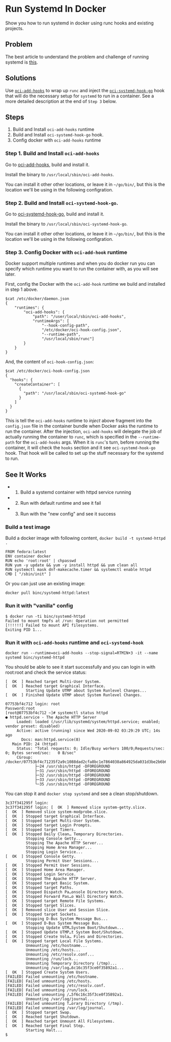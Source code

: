 # Run Systemd In Docker

Show you how to run systemd in docker using runc hooks and existing projects.

## Problem

The best article to understand the problem and challenge of running systemd is
[this][systemd in container].

## Solutions

Use [`oci-add-hooks`][oci-add-hooks] to wrap up `runc` and inject the
[`oci-systemd-hook-go`][oci-systemd-hook-go] hook that will do the necessary setup
for `systemd` to run in a container. See a more detailed description at the end
of `Step 3` below.

## Steps

1. Build and Install `oci-add-hooks` runtime
2. Build and Install `oci-systemd-hook-go` hook.
3. Config docker with `oci-add-hooks` runtime

### Step 1. Build and Install `oci-add-hooks`

Go to [oci-add-hooks][oci-add-hooks], build and install it.

Install the binary to `/usr/local/sbin/oci-add-hooks`.

You can install it other other locations, or leave it in `~/go/bin/`, but this
is the location we'll be using in the following configration.

### Step 2. Build and Install `oci-systemd-hook-go`.

Go to [oci-systemd-hook-go][oci-systemd-hook-go], build and install it.

Install the binary to `/usr/local/sbin/oci-systemd-hook-go`.

You can install it other other locations, or leave it in `~/go/bin/`, but this
is the location we'll be using in the following configration.

### Step 3. Config Docker with `oci-add-hook` runtime

Docker support multiple runtimes and when you do docker run you can specify
which runtime you want to run the container with, as you will see later.

First, config the Docker with the `oci-add-hook` runtime we build and installed
in step 1 above.

```
$cat /etc/docker/daemon.json
{
    "runtimes": {
        "oci-add-hooks": {
            "path": "/user/local/sbin/oci-add-hooks",
            "runtimeArgs": [
                "--hook-config-path",
                "/etc/docker/oci-hook-config.json",
                "--runtime-path",
                "/usr/local/sbin/runc"]
        }
    }
}
```

And, the content of `oci-hook-config.json`:

```
$cat /etc/docker/oci-hook-config.json
{
  "hooks": {
    "createContainer": [
      {
        "path": "/usr/local/sbin/oci-systemd-hook-go"
      }
    ]
  }
}
```

This is tell the `oci-add-hooks` runtime to *inject* above fragment into the
`config.json` file in the container bundle when Docker asks the runtime to run
the container. After the injection, `oci-add-hooks` will delegate the job of
actually running the container to `runc`, which is specified in the
`--runtime-path` for the `oci-add-hooks` args. When it is `runc`'s turn, before
running the container, it will check the `hooks` section and it see
`oci-systemd-hook-go` hook. That hook will be called to set up the stuff necessary
for the systemd to run.

## See It Works

- 1. Build a systemd container with httpd service running
- 2. Run with default runtime and see it fail
- 3. Run with the "new config" and see it success

### Build a test image

Build a docker image with following content, `docker build -t systemd-httpd .`

```
FROM fedora:latest
ENV container docker
RUN echo 'root:root' | chpasswd
RUN yum -y update && yum -y install httpd && yum clean all
RUN systemctl mask dnf-makecache.timer && systemctl enable httpd
CMD [ "/sbin/init" ]
```

Or you can just use an existing image:

```
docker pull binc/systemd-httpd:latest

```

### Run it with "vanilla" config

```
$ docker run -ti binc/systemd-httpd
Failed to mount tmpfs at /run: Operation not permitted
[!!!!!!] Failed to mount API filesystems.
Exiting PID 1...
```

### Run it with `oci-add-hooks` runtime and `oci-systemd-hook`
```
docker run --runtime=oci-add-hooks --stop-signal=RTMIN+3 -it --name systemd binc/systemd-httpd
```

You should be able to see it start successfully and you can login in with
root:root and check the service status:

```
[  OK  ] Reached target Multi-User System.
[  OK  ] Reached target Graphical Interface.
         Starting Update UTMP about System Runlevel Changes...
[  OK  ] Finished Update UTMP about System Runlevel Changes.

07753bf4c712 login: root
Password:root
[root@07753bf4c712 ~]# systemctl status httpd
● httpd.service - The Apache HTTP Server
     Loaded: loaded (/usr/lib/systemd/system/httpd.service; enabled; vendor preset: disabled)
     Active: active (running) since Wed 2020-09-02 03:29:29 UTC; 14s ago
       Docs: man:httpd.service(8)
   Main PID: 24 (httpd)
     Status: "Total requests: 0; Idle/Busy workers 100/0;Requests/sec: 0; Bytes served/sec:   0 B/sec"
     CGroup: /docker/07753bf4c71235f2a9c1088dad2cfa8bc1e7864038a864925da031d3be2b6b65/system.slice/httpd.service
             ├─24 /usr/sbin/httpd -DFOREGROUND
             ├─31 /usr/sbin/httpd -DFOREGROUND
             ├─32 /usr/sbin/httpd -DFOREGROUND
             ├─33 /usr/sbin/httpd -DFOREGROUND
             └─35 /usr/sbin/httpd -DFOREGROUND
```

You can stop it and `docker stop systemd` and see a clean stop/shutdown.

```
3c37f341295f login:
3c37f341295f login: [  OK  ] Removed slice system-getty.slice.
[  OK  ] Removed slice system-modprobe.slice.
[  OK  ] Stopped target Graphical Interface.
[  OK  ] Stopped target Multi-User System.
[  OK  ] Stopped target Login Prompts.
[  OK  ] Stopped target Timers.
[  OK  ] Stopped Daily Clean… Temporary Directories.
         Stopping Console Getty...
         Stopping The Apache HTTP Server...
         Stopping Home Area Manager...
         Stopping Login Service...
[  OK  ] Stopped Console Getty.
         Stopping Permit User Sessions...
[  OK  ] Stopped Permit User Sessions.
[  OK  ] Stopped Home Area Manager.
[  OK  ] Stopped Login Service.
[  OK  ] Stopped The Apache HTTP Server.
[  OK  ] Stopped target Basic System.
[  OK  ] Stopped target Paths.
[  OK  ] Stopped Dispatch Pa…onsole Directory Watch.
[  OK  ] Stopped Forward Pas…o Wall Directory Watch.
[  OK  ] Stopped target Remote File Systems.
[  OK  ] Stopped target Slices.
[  OK  ] Removed slice User and Session Slice.
[  OK  ] Stopped target Sockets.
         Stopping D-Bus System Message Bus...
[  OK  ] Stopped D-Bus System Message Bus.
         Stopping Update UTM…System Boot/Shutdown...
[  OK  ] Stopped Update UTMP…t System Boot/Shutdown.
[  OK  ] Stopped Create Vola… Files and Directories.
[  OK  ] Stopped target Local File Systems.
         Unmounting /etc/hostname...
         Unmounting /etc/hosts...
         Unmounting /etc/resolv.conf...
         Unmounting /run/lock...
         Unmounting Temporary Directory (/tmp)...
         Unmounting /var/log…6c16c35f3ce0f35892a1...
[  OK  ] Stopped Create System Users.
[FAILED] Failed unmounting /etc/hostname.
[FAILED] Failed unmounting /etc/hosts.
[FAILED] Failed unmounting /etc/resolv.conf.
[FAILED] Failed unmounting /run/lock.
[FAILED] Failed unmounting /…5f6c16c35f3ce0f35892a1.
         Unmounting /var/log/journal...
[FAILED] Failed unmounting T…orary Directory (/tmp).
[FAILED] Failed unmounting /var/log/journal.
[  OK  ] Stopped target Swap.
[  OK  ] Reached target Shutdown.
[  OK  ] Reached target Unmount All Filesystems.
[  OK  ] Reached target Final Step.
         Starting Halt...
$
```

[systemd in container]: https://developers.redhat.com/blog/2016/09/13/running-systemd-in-a-non-privileged-container/
[oci-add-hooks]: https://github.com/awslabs/oci-add-hooks
[oci-systemd-hook]: https://github.com/projectatomic/oci-systemd-hook
[oci-systemd-hook-go]: https://github.com/pierrchen/oci-systemd-hook-go
